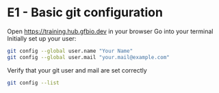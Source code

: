 # E1 - Basic git configuration

Open https://training.hub.gfbio.dev in your browser
Go into your terminal
Initially set up your user:

```bash
git config --global user.name "Your Name"
git config --global user.mail "your.mail@example.com"
```

Verify that your git user and mail are set correctly

```bash
git config --list
```